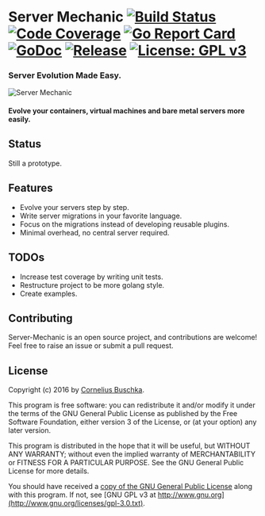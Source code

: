 # Server Mechanic [![Build Status](https://travis-ci.org/server-mechanic/mechanic.svg)](https://travis-ci.org/server-mechanic/mechanic) [![Code Coverage](https://img.shields.io/codecov/c/github/server-mechanic/mechanic.svg)](https://codecov.io/gh/server-mechanic/mechanic) [![Go Report Card](https://goreportcard.com/badge/github.com/server-mechanic/mechanic)](https://goreportcard.com/report/github.com/server-mechanic/mechanic) [![GoDoc](https://godoc.org/github.com/server-mechanic/mechanic?status.svg)](https://godoc.org/github.com/server-mechanic/mechanic) [![Release](https://img.shields.io/github/release/server-mechanic/mechanic.svg)](https://github.com/server-mechanic/mechanic/releases/latest) [![License: GPL v3](https://img.shields.io/badge/License-GPL%20v3-blue.svg)](http://www.gnu.org/licenses/gpl-3.0)

### Server Evolution Made Easy.

![Server Mechanic](https://server-mechanic.github.io/website/images/mechanic.png "Server Mechanic")

#### Evolve your containers, virtual machines and bare metal servers more easily.

## Status

Still a prototype.

## Features

* Evolve your servers step by step.
* Write server migrations in your favorite language.
* Focus on the migrations instead of developing reusable plugins.
* Minimal overhead, no central server required.

## TODOs

* Increase test coverage by writing unit tests.
* Restructure project to be more golang style.
* Create examples.

## Contributing

Server-Mechanic is an open source project, and contributions are welcome! Feel free to raise an issue or submit a pull request.

## License
Copyright (c) 2016 by [Cornelius Buschka](https://github.com/cbuschka).

This program is free software: you can redistribute it and/or modify
it under the terms of the GNU General Public License as published by
the Free Software Foundation, either version 3 of the License, or
(at your option) any later version.

This program is distributed in the hope that it will be useful,
but WITHOUT ANY WARRANTY; without even the implied warranty of
MERCHANTABILITY or FITNESS FOR A PARTICULAR PURPOSE.  See the
GNU General Public License for more details.

You should have received a [copy of the GNU General Public License](LICENSE)
along with this program.  If not, see [GNU GPL v3 at http://www.gnu.org](http://www.gnu.org/licenses/gpl-3.0.txt).
